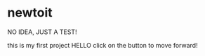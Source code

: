 # newtoit
NO IDEA, JUST A TEST!

this is my first project
HELLO 
click on the button to move forward!
